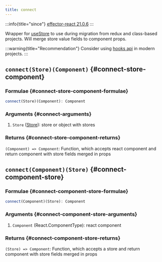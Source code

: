 ```yaml
---
title: connect
---
```


:::info{title="since"}
[effector-react 21.0.6](https://changelog.effector.dev/#effector-21-0-6)
:::

Wrapper for [useStore](/en/api/effector-react/useStore) to use during migration from redux and class-based projects. Will merge store value fields to component props.

:::warning{title="Recommendation"}
Consider using [hooks api](/en/api/effector-react/index#hooks) in modern projects.
:::

## `connect(Store)(Component)` {#connect-store-component}

### Formulae {#connect-store-component-formulae}

```ts
connect(Store)(Component): Component
```

### Arguments {#connect-arguments}

1. `Store` ([Store](/en/api/effector/Store)): store or object with stores

### Returns {#connect-store-component-returns}

`(Component) => Component`: Function, which accepts react component and return component with store fields merged in props

## `connect(Component)(Store)` {#connect-component-store}

### Formulae {#connect-component-store-formulae}

```ts
connect(Component)(Store): Component
```

### Arguments {#connect-component-store-arguments}

1. `Component` (React.ComponentType): react component

### Returns {#connect-component-store-returns}

`(Store) => Component`: Function, which accepts a store and return component with store fields merged in props

